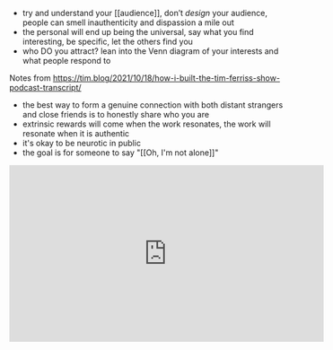 - try and understand your [[audience]], don’t *design* your audience, people can smell inauthenticity and dispassion a mile out
- the personal will end up being the universal, say what you find interesting, be specific, let the others find you
- who DO you attract? lean into the Venn diagram of your interests and what people respond to

Notes from https://tim.blog/2021/10/18/how-i-built-the-tim-ferriss-show-podcast-transcript/

- the best way to form a genuine connection with both distant strangers and close friends is to honestly share who you are
- extrinsic rewards will come when the work resonates, the work will resonate when it is authentic
- it's okay to be neurotic in public
- the goal is for someone to say "[[Oh, I'm not alone]]"

<iframe width="560" height="315" src="https://www.youtube.com/embed/-9tvqT2g2Nc" title="YouTube video player" frameborder="0" allow="accelerometer; autoplay; clipboard-write; encrypted-media; gyroscope; picture-in-picture" allowfullscreen></iframe>